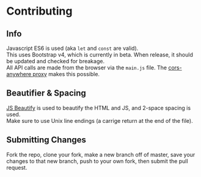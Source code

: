 # Contributing
## Info
Javascript ES6 is used (aka `let` and `const` are valid).  
This uses Bootstrap v4, which is currently in beta. When release, it should be updated and checked for breakage.  
All API calls are made from the browser via the `main.js` file. The [cors-anywhere proxy](https://github.com/Rob--W/cors-anywhere) makes this possible.

## Beautifier & Spacing
[JS Beautify](https://github.com/beautify-web/js-beautify) is used to beautify the HTML and JS, and 2-space spacing is used.  
Make sure to use Unix line endings (a carrige return at the end of the file).

## Submitting Changes
Fork the repo, clone your fork, make a new branch off of master, save your changes to that new branch, push to your own fork, then submit the pull request.
